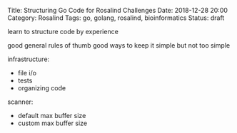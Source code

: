 Title: Structuring Go Code for Rosalind Challenges
Date: 2018-12-28 20:00
Category: Rosalind
Tags: go, golang, rosalind, bioinformatics
Status: draft

learn to structure code by experience

good general rules of thumb
good ways to keep it simple but not too simple

infrastructure:
- file i/o
- tests
- organizing code

scanner:
- default max buffer size
- custom max buffer size

